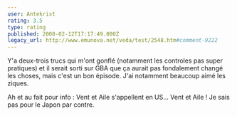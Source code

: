 ```yaml
---
user: Antekrist
rating: 3.5
type: rating
published: 2008-02-12T17:17:49.000Z
legacy_url: http://www.emunova.net/veda/test/2548.htm#comment-9222
---
```

Y'a deux-trois trucs qui m'ont gonflé (notamment les controles pas super pratiques) et il serait sorti sur GBA que ça aurait pas fondalement changé les choses, mais c'est un bon épisode.
J'ai notamment beaucoup aimé les ziques.

Ah et au fait pour info : Vent et Aile s'appellent en US... Vent et Aile ! Je sais pas pour le Japon par contre.